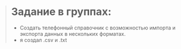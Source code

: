 > # Задание в группах:
> *  Создать телефонный справочник с возможностью импорта и экспорта данных в нескольких форматах.
> * я создал .csv и .txt